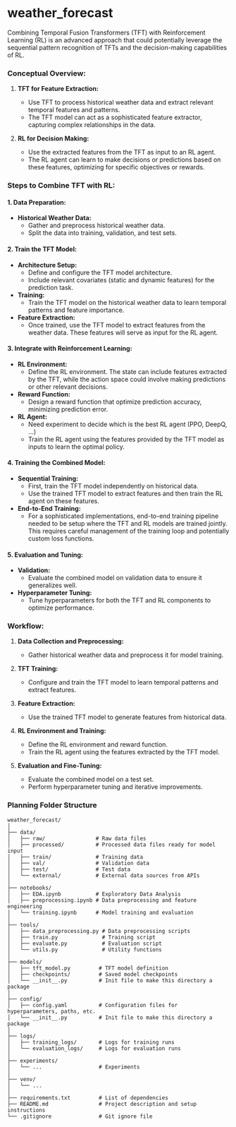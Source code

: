 # weather_forecast

Combining Temporal Fusion Transformers (TFT) with Reinforcement Learning (RL) is an advanced approach that could potentially leverage the sequential pattern recognition of TFTs and the decision-making capabilities of RL.

### Conceptual Overview:

1. **TFT for Feature Extraction:**
   - Use TFT to process historical weather data and extract relevant temporal features and patterns.
   - The TFT model can act as a sophisticated feature extractor, capturing complex relationships in the data.

2. **RL for Decision Making:**
   - Use the extracted features from the TFT as input to an RL agent.
   - The RL agent can learn to make decisions or predictions based on these features, optimizing for specific objectives or rewards.

### Steps to Combine TFT with RL:

#### 1. Data Preparation:
- **Historical Weather Data:**
  - Gather and preprocess historical weather data.
  - Split the data into training, validation, and test sets.

#### 2. Train the TFT Model:
- **Architecture Setup:**
  - Define and configure the TFT model architecture.
  - Include relevant covariates (static and dynamic features) for the prediction task.
- **Training:**
  - Train the TFT model on the historical weather data to learn temporal patterns and feature importance.
- **Feature Extraction:**
  - Once trained, use the TFT model to extract features from the weather data. These features will serve as input for the RL agent.

#### 3. Integrate with Reinforcement Learning:
- **RL Environment:**
  - Define the RL environment. The state can include features extracted by the TFT, while the action space could involve making predictions or other relevant decisions.
- **Reward Function:**
  - Design a reward function that optimize prediction accuracy, minimizing prediction error.
- **RL Agent:**
  - Need experiment to decide which is the best RL agent (PPO, DeepQ, ...)
  - Train the RL agent using the features provided by the TFT model as inputs to learn the optimal policy.

#### 4. Training the Combined Model:
- **Sequential Training:**
  - First, train the TFT model independently on historical data.
  - Use the trained TFT model to extract features and then train the RL agent on these features.
- **End-to-End Training:**
  - For a sophisticated implementations, end-to-end training pipeline needed to be setup where the TFT and RL models are trained jointly. This requires careful management of the training loop and potentially custom loss functions.

#### 5. Evaluation and Tuning:
- **Validation:**
  - Evaluate the combined model on validation data to ensure it generalizes well.
- **Hyperparameter Tuning:**
  - Tune hyperparameters for both the TFT and RL components to optimize performance.

### Workflow:

1. **Data Collection and Preprocessing:**
   - Gather historical weather data and preprocess it for model training.
   
2. **TFT Training:**
   - Configure and train the TFT model to learn temporal patterns and extract features.

3. **Feature Extraction:**
   - Use the trained TFT model to generate features from historical data.

4. **RL Environment and Training:**
   - Define the RL environment and reward function.
   - Train the RL agent using the features extracted by the TFT model.

5. **Evaluation and Fine-Tuning:**
   - Evaluate the combined model on a test set.
   - Perform hyperparameter tuning and iterative improvements.

### Planning Folder Structure

```
weather_forecast/
│
├── data/
│   ├── raw/                # Raw data files
│   ├── processed/          # Processed data files ready for model input
│   ├── train/              # Training data
│   ├── val/                # Validation data
│   ├── test/               # Test data
│   └── external/           # External data sources from APIs
│
├── notebooks/
│   ├── EDA.ipynb           # Exploratory Data Analysis
│   ├── preprocessing.ipynb # Data preprocessing and feature engineering
│   └── training.ipynb      # Model training and evaluation
│
├── tools/
│   ├── data_preprocessing.py # Data preprocessing scripts
│   ├── train.py              # Training script
│   ├── evaluate.py           # Evaluation script
│   └── utils.py              # Utility functions
│
├── models/
│   ├── tft_model.py         # TFT model definition
│   ├── checkpoints/         # Saved model checkpoints
│   └── __init__.py          # Init file to make this directory a package
│
├── config/
│   ├── config.yaml          # Configuration files for hyperparameters, paths, etc.
│   └── __init__.py          # Init file to make this directory a package
│
├── logs/
│   ├── training_logs/       # Logs for training runs
│   └── evaluation_logs/     # Logs for evaluation runs
│
├── experiments/
│   └── ...                  # Experiments
│
├── venv/
│   └── ...
│
├── requirements.txt         # List of dependencies
├── README.md                # Project description and setup instructions
└── .gitignore               # Git ignore file
```